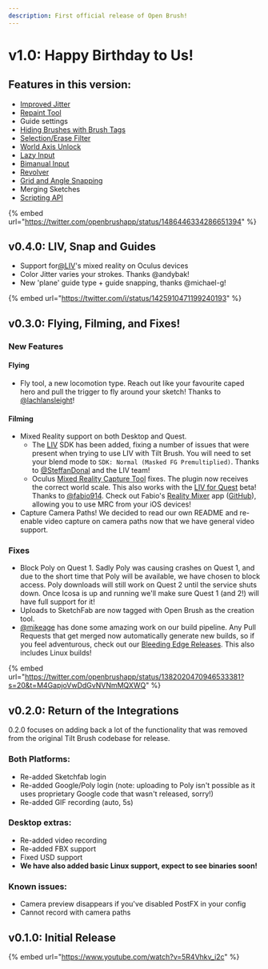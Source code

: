 ```yaml
---
description: First official release of Open Brush!
---
```


# v1.0: Happy Birthday to Us!



## Features in this version:

* [Improved Jitter](../user-guide/repaint-tool.md#jitter-improvements)
* [Repaint Tool](../user-guide/repaint-tool.md)
* Guide settings
* [Hiding Brushes with Brush Tags](../user-guide/brushes/hiding-brushes-with-brush-tags.md)
* [Selection/Erase Filter](../user-guide/selection-erase-filter.md)
* [World Axis Unlock](../user-guide/world-axis-unlock.md)
* [Lazy Input](../user-guide/lazy-input.md)
* [Bimanual Input](../user-guide/bimanual-input-and-revolver.md)
* [Revolver](../user-guide/bimanual-input-and-revolver.md#revolver)
* [Grid and Angle Snapping](../user-guide/grid-and-angle-snapping.md)
* Merging Sketches
* [Scripting API](../user-guide/open-brush-api/)

{% embed url="https://twitter.com/openbrushapp/status/1486446334286651394" %}

## v0.4.0: LIV, Snap and Guides

* Support for[@LIV](https://twitter.com/LIV)'s mixed reality on Oculus devices
* Color Jitter varies your strokes. Thanks @andybak!
* New 'plane' guide type + guide snapping, thanks @michael-g!

{% embed url="https://twitter.com/i/status/1425910471199240193" %}

## v0.3.0: Flying, Filming, and Fixes!

### New Features

#### Flying

* Fly tool, a new locomotion type. Reach out like your favourite caped hero and pull the trigger to fly around your sketch! Thanks to [@lachlansleight](https://github.com/lachlansleight)!

#### Filming

* Mixed Reality support on both Desktop and Quest.
  * The [LIV](https://www.liv.tv) SDK has been added, fixing a number of issues that were present when trying to use LIV with Tilt Brush. You will need to set your blend mode to `SDK: Normal (Masked FG Premultiplied)`. Thanks to [@SteffanDonal](https://github.com/SteffanDonal) and the LIV team!
  * Oculus [Mixed Reality Capture Tool](https://creator.oculus.com/mrc/) fixes. The plugin now receives the correct world scale. This also works with the [LIV for Quest](https://www.liv.tv/quest-on-pc) beta! Thanks to [@fabio914](https://github.com/fabio914). Check out Fabio's [Reality Mixer](https://apps.apple.com/us/app/reality-mixer/id1539307552) app ([GitHub](https://github.com/fabio914/RealityMixer)), allowing you to use MRC from your iOS devices!
* Capture Camera Paths! We decided to read our own README and re-enable video capture on camera paths now that we have general video support.

### Fixes

* Block Poly on Quest 1. Sadly Poly was causing crashes on Quest 1, and due to the short time that Poly will be available, we have chosen to block access. Poly downloads will still work on Quest 2 until the service shuts down. Once Icosa is up and running we'll make sure Quest 1 (and 2!) will have full support for it!
* Uploads to SketchFab are now tagged with Open Brush as the creation tool.
* [@mikeage](https://github.com/mikeage) has done some amazing work on our build pipeline. Any Pull Requests that get merged now automatically generate new builds, so if you feel adventurous, check out our [Bleeding Edge Releases](https://github.com/icosa-gallery/open-brush#bleeding-edge-releases). This also includes Linux builds!

{% embed url="https://twitter.com/openbrushapp/status/1382020470946533381?s=20&t=M4GapjoVwDdGvNVNmMQXWQ" %}

## v0.2.0: Return of the Integrations

0.2.0 focuses on adding back a lot of the functionality that was removed from the original Tilt Brush codebase for release.

### Both Platforms:

* Re-added Sketchfab login
* Re-added Google/Poly login (note: uploading to Poly isn't possible as it uses proprietary Google code that wasn't released, sorry!)
* Re-added GIF recording (auto, 5s)

### Desktop extras:

* Re-added video recording
* Re-added FBX support
* Fixed USD support
* **We have also added basic Linux support, expect to see binaries soon!**

### Known issues:

* Camera preview disappears if you've disabled PostFX in your config
* Cannot record with camera paths

## v0.1.0: Initial Release

{% embed url="https://www.youtube.com/watch?v=5R4Vhkv_i2c" %}

##
